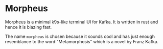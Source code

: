 # Morpheus

Morpheus is a minimal k9s-like terminal UI for Kafka.
It is written in rust and hence it is blazing fast.

The name `morpheus` is chosen because it sounds cool and has
just enough resemblance to the word "Metamorphosis" which
is a novel by Franz Kafka.
